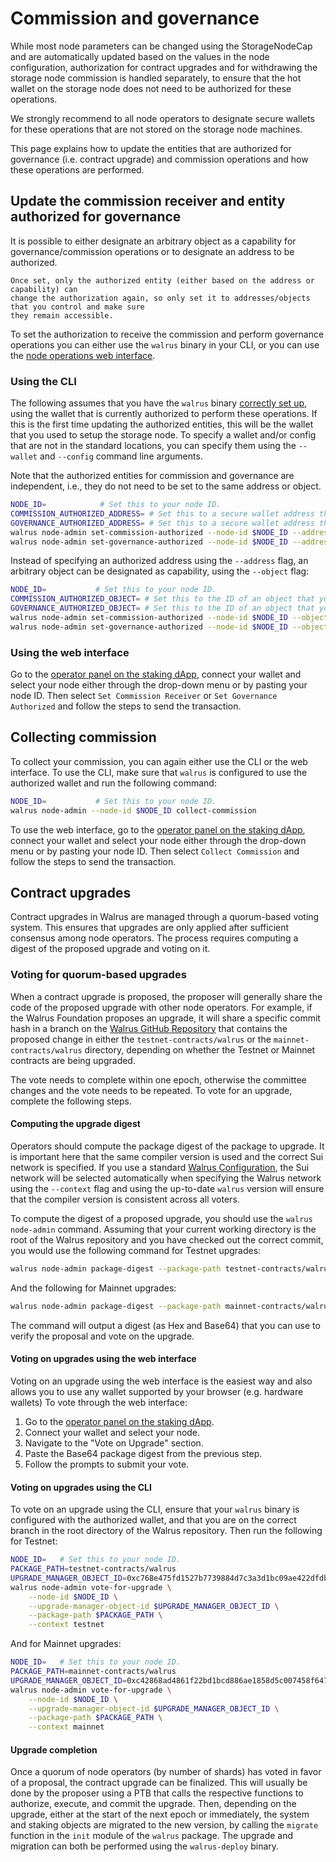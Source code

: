 # Commission and governance

While most node parameters can be changed using the StorageNodeCap and are automatically updated
based on the values in the node configuration, authorization for contract upgrades and for
withdrawing the storage node commission is handled separately, to ensure that the hot wallet on the
storage node does not need to be authorized for these operations.

We strongly recommend to all node operators to designate secure wallets for these operations that
are not stored on the storage node machines.

This page explains how to update the entities that are authorized for governance (i.e. contract
upgrade) and commission operations and how these operations are performed.

## Update the commission receiver and entity authorized for governance

It is possible to either designate an arbitrary object as a capability for governance/commission
operations or to designate an address to be authorized.

```admonish warning
Once set, only the authorized entity (either based on the address or capability) can
change the authorization again, so only set it to addresses/objects that you control and make sure
they remain accessible.
```

To set the authorization to receive the commission and perform governance operations you can either
use the `walrus` binary in your CLI, or you can use the [node operations web interface](https://stake-wal.wal.app/node-operations).

### Using the CLI

The following assumes that you have the `walrus` binary [correctly set up](../usage/started.md), using
the wallet that is currently authorized to perform these operations. If this is the first time
updating the authorized entities, this will be the wallet that you used to setup the storage node.
To specify a wallet and/or config that are not in the standard locations, you can specify them using
the `--wallet` and `--config` command line arguments.

Note that the authorized entities for commission and governance are independent, i.e., they do not
need to be set to the same address or object.

```sh
NODE_ID=            # Set this to your node ID.
COMMISSION_AUTHORIZED_ADDRESS= # Set this to a secure wallet address that you control.
GOVERNANCE_AUTHORIZED_ADDRESS= # Set this to a secure wallet address that you control.
walrus node-admin set-commission-authorized --node-id $NODE_ID --address $COMMISSION_AUTHORIZED_ADDRESS
walrus node-admin set-governance-authorized --node-id $NODE_ID --address $GOVERNANCE_AUTHORIZED_ADDRESS
```

Instead of specifying an authorized address using the `--address` flag, an arbitrary object can be
designated as capability, using the `--object` flag:

```sh
NODE_ID=           # Set this to your node ID.
COMMISSION_AUTHORIZED_OBJECT= # Set this to the ID of an object that you own in a secure wallet.
GOVERNANCE_AUTHORIZED_OBJECT= # Set this to the ID of an object that you own in a secure wallet.
walrus node-admin set-commission-authorized --node-id $NODE_ID --object $COMMISSION_AUTHORIZED_OBJECT
walrus node-admin set-governance-authorized --node-id $NODE_ID --object $GOVERNANCE_AUTHORIZED_OBJECT
```

### Using the web interface

Go to the [operator panel on the staking dApp](https://stake-wal.wal.app/node-operations), connect
your wallet and select your node either through the drop-down menu or by pasting your node ID.
Then select `Set Commission Receiver` or `Set Governance Authorized` and follow the steps to send
the transaction.

## Collecting commission

To collect your commission, you can again either use the CLI or the web interface. To use the CLI,
make sure that `walrus` is configured to use the authorized wallet and run the following command:

```sh
NODE_ID=           # Set this to your node ID.
walrus node-admin --node-id $NODE_ID collect-commission
```

To use the web interface, go to the
[operator panel on the staking dApp](https://stake-wal.wal.app/node-operations), connect
your wallet and select your node either through the drop-down menu or by pasting your node ID.
Then select `Collect Commission` and follow the steps to send the transaction.

## Contract upgrades

Contract upgrades in Walrus are managed through a quorum-based voting system. This ensures that
upgrades are only applied after sufficient consensus among node operators. The process requires
computing a digest of the proposed upgrade and voting on it.

### Voting for quorum-based upgrades

When a contract upgrade is proposed, the proposer will generally share the code of the proposed
upgrade with other node operators. For example, if the Walrus Foundation proposes an upgrade, it
will share a specific commit hash in a branch on the [Walrus GitHub Repository](https://github.com/MystenLabs/walrus)
that contains the proposed change in either the `testnet-contracts/walrus` or the
`mainnet-contracts/walrus` directory, depending on whether the Testnet or Mainnet contracts are
being upgraded.

The vote needs to complete within one epoch, otherwise the committee changes and the vote needs to
be repeated. To vote for an upgrade, complete the following steps.

#### Computing the upgrade digest

Operators should compute the package digest of the package to upgrade. It is important here that
the same compiler version is used and the correct Sui network is specified. If you use a standard
[Walrus Configuration](../usage/started.html#configuration), the Sui network will be selected
automatically when specifying the Walrus network using the `--context` flag and using the up-to-date
`walrus` version will ensure that the compiler version is consistent across all voters.

To compute the digest of a proposed upgrade, you should use the `walrus node-admin` command.
Assuming that your current working directory is the root of the Walrus repository and you have
checked out the correct commit, you would use the following command for Testnet upgrades:

```sh
walrus node-admin package-digest --package-path testnet-contracts/walrus --context testnet
```

And the following for Mainnet upgrades:

```sh
walrus node-admin package-digest --package-path mainnet-contracts/walrus --context mainnet
```

The command will output a digest (as Hex and Base64) that you can use to verify the proposal and
vote on the upgrade.

#### Voting on upgrades using the web interface

Voting on an upgrade using the web interface is the easiest way and also allows you to use any
wallet supported by your browser (e.g. hardware wallets) To vote through the web interface:

1. Go to the [operator panel on the staking dApp](https://stake-wal.wal.app/node-operations).
1. Connect your wallet and select your node.
1. Navigate to the "Vote on Upgrade" section.
1. Paste the Base64 package digest from the previous step.
1. Follow the prompts to submit your vote.

#### Voting on upgrades using the CLI

To vote on an upgrade using the CLI, ensure that your `walrus` binary is configured with the authorized
wallet, and that you are on the correct branch in the root directory of the Walrus repository.
Then run the following for Testnet:

```sh
NODE_ID=   # Set this to your node ID.
PACKAGE_PATH=testnet-contracts/walrus
UPGRADE_MANAGER_OBJECT_ID=0xc768e475fd1527b7739884d7c3a3d1bc09ae422dfdba6b9ae94c1f128297283c
walrus node-admin vote-for-upgrade \
    --node-id $NODE_ID \
    --upgrade-manager-object-id $UPGRADE_MANAGER_OBJECT_ID \
    --package-path $PACKAGE_PATH \
    --context testnet
```

And for Mainnet upgrades:

```sh
NODE_ID=   # Set this to your node ID.
PACKAGE_PATH=mainnet-contracts/walrus
UPGRADE_MANAGER_OBJECT_ID=0xc42868ad4861f22bd1bcd886ae1858d5c007458f647a49e502d44da8bbd17b51
walrus node-admin vote-for-upgrade \
    --node-id $NODE_ID \
    --upgrade-manager-object-id $UPGRADE_MANAGER_OBJECT_ID \
    --package-path $PACKAGE_PATH \
    --context mainnet
```

#### Upgrade completion

Once a quorum of node operators (by number of shards) has voted in favor of a proposal, the contract
upgrade can be finalized. This will usually be done by the proposer using a PTB that calls the
respective functions to authorize, execute, and commit the upgrade. Then, depending on the upgrade,
either at the start of the next epoch or immediately, the system and staking objects are migrated to
the new version, by calling the `migrate` function in the `init` module of the `walrus` package.
The upgrade and migration can both be performed using the `walrus-deploy` binary.
